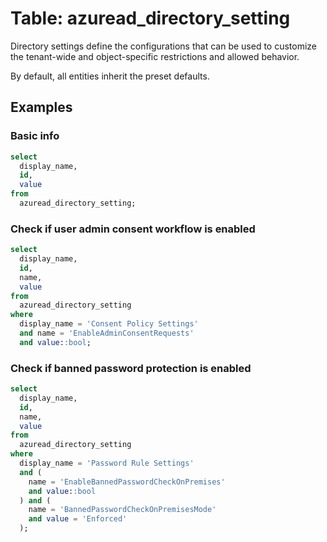 # Table: azuread_directory_setting

Directory settings define the configurations that can be used to customize the tenant-wide and object-specific restrictions and allowed behavior.

By default, all entities inherit the preset defaults.

## Examples

### Basic info

```sql
select
  display_name,
  id,
  value
from
  azuread_directory_setting;
```

### Check if user admin consent workflow is enabled

```sql
select
  display_name,
  id,
  name,
  value
from
  azuread_directory_setting
where
  display_name = 'Consent Policy Settings'
  and name = 'EnableAdminConsentRequests'
  and value::bool;
```

### Check if banned password protection is enabled

```sql
select
  display_name,
  id,
  name,
  value
from
  azuread_directory_setting
where
  display_name = 'Password Rule Settings'
  and (
    name = 'EnableBannedPasswordCheckOnPremises'
    and value::bool
  ) and (
    name = 'BannedPasswordCheckOnPremisesMode'
    and value = 'Enforced'
  );
```
